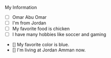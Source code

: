  My Information
 - [ ] Omar Abu Omar
 - [ ] I'm from Jordan
 - [ ] My favorite food is chicken
 - [ ] I have many hobbies like soccer and gaming
 - [] My favorite color is blue.
 - [] I'm living at Jordan Amman now.
